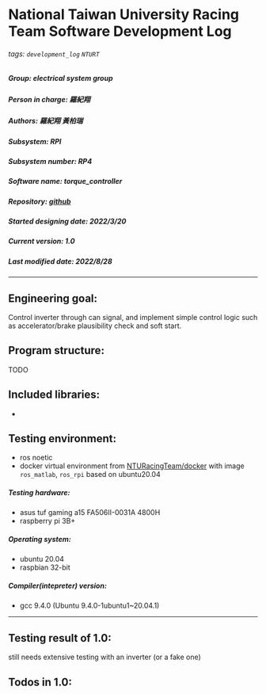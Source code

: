 # National Taiwan University Racing Team Software Development Log
###### tags: `development_log` `NTURT`
##### Group: electrical system group
##### Person in charge: 羅紀翔
##### Authors: 羅紀翔 黃柏瑞
##### Subsystem: RPI
##### Subsystem number: RP4
##### Software name: torque_controller
##### Repository: [github](https://github.com/NTURacingTeam/nturt_torque_controller.git)
##### Started designing date: 2022/3/20
##### Current version: 1.0
##### Last modified date: 2022/8/28
---

## Engineering goal:

Control inverter through can signal, and implement simple control logic such as accelerator/brake plausibility check and soft start.

## Program structure:

TODO

## Included libraries:

-

## Testing environment:

- ros noetic
- docker virtual environment from [NTURacingTeam/docker](https://github.com/NTURacingTeam/docker) with image `ros_matlab`, `ros_rpi` based on ubuntu20.04

##### Testing hardware:

- asus tuf gaming a15 FA506II-0031A 4800H
- raspberry pi 3B+

##### Operating system:

- ubuntu 20.04
- raspbian 32-bit

##### Compiler(intepreter) version:

- gcc 9.4.0 (Ubuntu 9.4.0-1ubuntu1~20.04.1)

---

## Testing result of 1.0:

still needs extensive testing with an inverter (or a fake one)

## Todos in 1.0:
